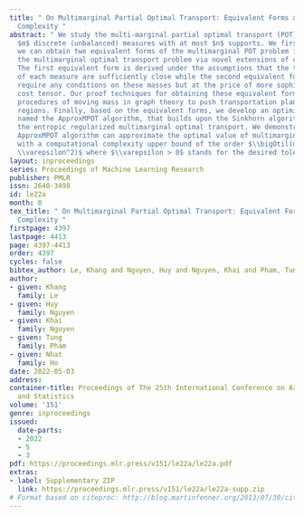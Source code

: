 ```yaml
---
title: " On Multimarginal Partial Optimal Transport: Equivalent Forms and Computational
  Complexity "
abstract: " We study the multi-marginal partial optimal transport (POT) problem between
  $m$ discrete (unbalanced) measures with at most $n$ supports. We first prove that
  we can obtain two equivalent forms of the multimarginal POT problem in terms of
  the multimarginal optimal transport problem via novel extensions of cost tensors.
  The first equivalent form is derived under the assumptions that the total masses
  of each measure are sufficiently close while the second equivalent form does not
  require any conditions on these masses but at the price of more sophisticated extended
  cost tensor. Our proof techniques for obtaining these equivalent forms rely on novel
  procedures of moving mass in graph theory to push transportation plan into appropriate
  regions. Finally, based on the equivalent forms, we develop an optimization algorithm,
  named the ApproxMPOT algorithm, that builds upon the Sinkhorn algorithm for solving
  the entropic regularized multimarginal optimal transport. We demonstrate that the
  ApproxMPOT algorithm can approximate the optimal value of multimarginal POT problem
  with a computational complexity upper bound of the order $\\bigOtil(m^3(n+1)^{m}/
  \\varepsilon^2)$ where $\\varepsilon > 0$ stands for the desired tolerance. "
layout: inproceedings
series: Proceedings of Machine Learning Research
publisher: PMLR
issn: 2640-3498
id: le22a
month: 0
tex_title: " On Multimarginal Partial Optimal Transport: Equivalent Forms and Computational
  Complexity "
firstpage: 4397
lastpage: 4413
page: 4397-4413
order: 4397
cycles: false
bibtex_author: Le, Khang and Nguyen, Huy and Nguyen, Khai and Pham, Tung and Ho, Nhat
author:
- given: Khang
  family: Le
- given: Huy
  family: Nguyen
- given: Khai
  family: Nguyen
- given: Tung
  family: Pham
- given: Nhat
  family: Ho
date: 2022-05-03
address:
container-title: Proceedings of The 25th International Conference on Artificial Intelligence
  and Statistics
volume: '151'
genre: inproceedings
issued:
  date-parts:
  - 2022
  - 5
  - 3
pdf: https://proceedings.mlr.press/v151/le22a/le22a.pdf
extras:
- label: Supplementary ZIP
  link: https://proceedings.mlr.press/v151/le22a/le22a-supp.zip
# Format based on citeproc: http://blog.martinfenner.org/2013/07/30/citeproc-yaml-for-bibliographies/
---
```

